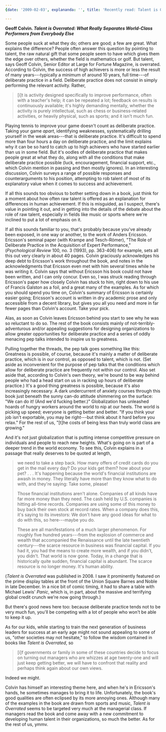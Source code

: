 ```yaml
---
{date: '2009-02-03', explananda: '', title: 'Recently read: Talent is Overrated', tags: book_reviews}

---
```

<strong>Geoff Colvin. <em>Talent is Overrated: What <em>Really</em> Separates World-Class Performers from Everybody Else</em></strong>

Some people suck at what they do; others are good; a few are great.  What explains the difference?  People often answer this question by pointing to talent, the raw natural gift that some people seem to have which gives them the edge over others, whether the field is mathematics or golf.  But talent, says Geoff Colvin, Senior Editor at Large for Fortune Magazine, is overrated.  According to Colvin, the success of high achievers is more or less the result of many years---typically a minimum of around 10 years, full time---of deliberate practice in a field.  Deliberate practice does not consist in simply performing the relevant activity.  Rather,
<blockquote>[i]t is activity designed specifically to improve performance, often with a teacher's help; it can be repeated a lot; feedback on results is continuously available; it's highly demanding mentally, whether the activity is purely intellectual, such as chess or business-related activities, or heavily physical, such as sports; and it isn't much fun.</blockquote>
Playing tennis to improve your game doesn't count as deliberate practice.  Taking your game <em>apart</em>, identifying weaknesses, systematically drilling yourself in the weak areas---that is deliberate practice.  It's difficult to spend more than four hours a day on deliberate practice, and the limit explains why it can be so hard to catch up to high achievers who have started earlier than us in some field.  But it's oodles of deliberate practice that makes people great at what they do, along with all the conditions that make deliberate practice possible (luck, encouragement, financial support, etc., which Colvin mention in passing and then mostly ignores).  In an interesting discussion, Colvin surveys a range of possible responses and counterarguments to his position, attempting to rob talent of most of its explanatory value when it comes to success and achievement.

If all this sounds too obvious to bother setting down in a book, just think  for a moment about how often raw talent is offered as an explanation for differences in human achievement.  If this is misguided, as I suspect, there's value in pointing it out, and in getting into the details of the debate about the role of raw talent, especially in fields like music or sports where we're inclined to put a lot of emphasis on it.

If all this sounds familiar to you, that's probably because you've already been exposed, in one way or another, to the work of Anders Ericsson.  Ericsson's seminal paper (with Krampe and Tesch-R&ouml;mer), "The Role of Deliberate Practice in the Acquisition of Expert Performance," (<em>Psychological Review</em> 100, no. 3 (1993), pp. 363-406) for example, sets all this out very clearly in about 40 pages.  Colvin graciously acknowledges his deep debt to Ericsson's work throughout the book, and notes in the acknowledgments that Ericsson even met with him several times while he was writing it.  Colvin says that without Ericsson his book could not have been written, and I can only concur.  Even so, I was struck reading through Ericsson's paper how closely Colvin has stuck to him, right down to his use of Francis Galston as a foil, and a great many of the examples.  As for which you should spend you time on, Colvin's summary of Ericsson is certainly easier going; Ericsson's account is written in dry academic prose and only accessible from a decent library, but gives you all you need and more in far fewer pages than Colvin's account.  Take your pick.

Alas, as soon as Colvin leaves Ericsson behind you start to see why he was so reluctant to do so.  The rest of the book consists mainly of not-terribly-adventurous and/or appealing suggestions for designing organizations to allow greater opportunities for deliberate practice and a series of oddly menacing pep talks intended to inspire us to greatness.

Pulling together the threads, the pep talk goes something like this: Greatness is possible, of course, because it's mainly a matter of deliberate practice, which is in our control, as opposed to talent, which is not.  (Set aside as inconvenient for the purpose of pep talks that the conditions which allow for deliberate practice are frequently not within our control.  Also set aside that, according to Colvin's own theory, we're bound to be way behind people who had a head start on us in racking up hours of deliberate practice.)  It's a good thing greatness is possible, because it's also increasingly necessary.  A dark undercurrent of anxiety courses through this book just beneath the sunny can-do attitude shimmering on the surface: "We can do it!  (And we'd fucking better.)"  Globalization has unleashed hoards of hungry workers around the world to nip at our heels.  The world is picking up speed; everyone is getting better and better.  "If you think your job isn't exportable, you may be right---but think about it hard before you relax."  For the rest of us, "[t]he costs of being less than truly world class are growing."

And it's not just globalization that is putting intense competitive pressure on individuals and people to reach new heights.  What's going on is part of a deeper trend in the world economy.  To see this, Colvin explains in a passage that really deserves to be quoted at length,
<blockquote>we need to take a step back.  How many offers of credit cards do you get in the mail every day?  Do your kids get them?  how about your pet? . . . It's happening because the world's financial institutions are awash in money.  They literally have more than they know what to do with, and they're saying: Take some, please!

Those financial institutions aren't alone.  Companies of all kinds have far more money than they need.  The cash held by U.S. companies is hitting all-time records.  Companies are using some of this money to buy back their own stock at record rates.  When a company does this, it's saying to its investors: We don't have any good ideas for what to do with this, so here---maybe you do.

These are all manifestations of a much larger phenomenon.  For roughly five hundred years---from the explosion of commerce and wealth that accompanied the Renaissance until the late twentieth century---the scarce resource in business was financial capital.  If you had it, you had the means to create more wealth, and if you didn't, you didn't.  That world is now gone.  Today, in a change that is historically quite sudden, financial capital is abundant.  The scarce resource is no longer money.  It's human ability.</blockquote>
(<em>Talent is Overrated</em> was published in 2008.  I saw it prominently featured on the prime display tables at the front of the Union Square Barnes and Noble in late December.  In a nice bit of comic timing, it had to share a table with Michael Lewis' <em>Panic</em>, which is, in part, about the massive and terrifying global credit crunch we're now going through.)

But there's good news here too: because deliberate practice tends not to be very much fun, you'll be competing with a lot of people who won't be able to keep it up.

As for our kids, while starting to train the next generation of business leaders for success at an early age might not sound appealing to some of us, "other societies may not hesitate," to follow the wisdom contained in books like <em>Talent is Overrated</em>, so <blockquote>[i]f governments or family in some of these countries decide to focus on turning out managers who are whizzes at age twenty-one and will just keep getting better, we will have to confront that reality and perhaps think again about our own views.</blockquote>
Indeed we might.

Colvin has himself an interesting theme here, and when he's in Ericsson's hands, he sometimes manages to bring it to life.  Unfortunately, the book's good qualities are often eclipsed by its more annoying ones.  Although many of the examples in the book are drawn from sports and music, <em>Talent is Overrated</em> seems to be targeted very much at the managerial class.  If managers read the book and come away with a new commitment to developing human talent in their organizations, so much the better.  As for the rest of us, ymmv.

